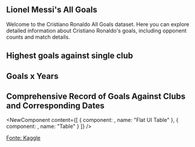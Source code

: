 ## Lionel Messi's All Goals
Welcome to the Cristiano Ronaldo All Goals dataset. 
Here you can explore detailed information about Cristiano Ronaldo's goals, including opponent counts and match details.

## Highest goals against single club
<OpponentCountChart csvUrl="data-messi.csv" />

## Goals x Years
<YearCountChart csvUrl="data-messi.csv" />

## Comprehensive Record of Goals Against Clubs and Corresponding Dates

<NewComponent
    content={[
        { component: <FlatUiTable url="data-messi.csv" />, name: "Flat UI Table" },
        { component: <Table url="data-messi.csv" />, name: "Table" }
    ]}
/>


<a href="https://www.kaggle.com/datasets/azminetoushikwasi/-lionel-messi-all-club-goals" target="_blank" rel="noopener noreferrer">Fonte: Kaggle</a>
<br />
<BackButton/>